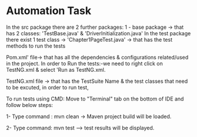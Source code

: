 # Automation Task
 
 In the src package there are 2 further packages: 1 - base package -> that has 2 classes: 'TestBase.java' & 'DriverInitialization.java'
 In the test package there exist 1 test class -> 'Chapter1PageTest.java' -> that has the test methods to run the tests
 
 Pom.xml' file-> that has all the dependencies & configurations related/used in the project.
In order to Run the tests:-we need to right click on TestNG.xml & select 'Run as TestNG.xml.

TestNG.xml file -> that has the TestSuite Name & the test classes that need to be excuted, in order to run test, 


To run tests using CMD: Move to "Terminal" tab on the bottom of IDE and follow below steps: 

1- Type command : mvn clean -> Maven project build will be loaded.

2- Type command: mvn test --> test results will be displayed. 
